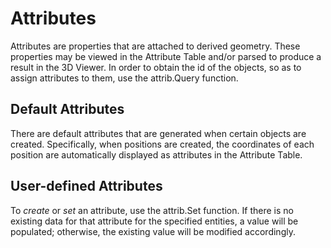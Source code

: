# Attributes

Attributes are properties that are attached to derived geometry. These properties may be viewed in the Attribute Table and/or parsed to produce a result in the 3D Viewer. In order to obtain the id of the objects, so as to assign attributes to them, use the attrib.Query function.

## Default Attributes

There are default attributes that are generated when certain objects are created. Specifically, when positions are created, the coordinates of each position are automatically displayed as attributes in the Attribute Table. 

## User-defined Attributes

To _create_ or _set_ an attribute, use the attrib.Set function. If there is no existing data for that attribute for the specified entities, a value will be populated; otherwise, the existing value will be modified accordingly. 